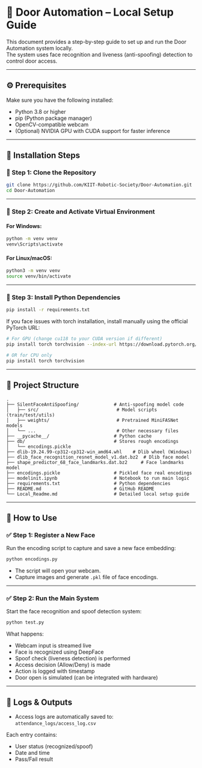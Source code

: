 # 🔐 Door Automation – Local Setup Guide

This document provides a step-by-step guide to set up and run the Door Automation system locally.  
The system uses face recognition and liveness (anti-spoofing) detection to control door access.

---

## ⚙️ Prerequisites

Make sure you have the following installed:

- Python 3.8 or higher
- pip (Python package manager)
- OpenCV-compatible webcam
- (Optional) NVIDIA GPU with CUDA support for faster inference

---

## 🧰 Installation Steps

### 🔹 Step 1: Clone the Repository

```bash
git clone https://github.com/KIIT-Robotic-Society/Door-Automation.git
cd Door-Automation
```

---

### 🔹 Step 2: Create and Activate Virtual Environment

#### For Windows:

```bash
python -m venv venv
venv\Scripts\activate
```

#### For Linux/macOS:

```bash
python3 -m venv venv
source venv/bin/activate
```

---

### 🔹 Step 3: Install Python Dependencies

```bash
pip install -r requirements.txt
```

If you face issues with torch installation, install manually using the official PyTorch URL:

```bash
# For GPU (change cu118 to your CUDA version if different)
pip install torch torchvision --index-url https://download.pytorch.org/whl/cu118

# OR for CPU only
pip install torch torchvision
```

---

## 📂 Project Structure

```
.
├── SilentFaceAntiSpoofing/             # Anti-spoofing model code
│   ├── src/                             # Model scripts (train/test/utils)
│   ├── weights/                         # Pretrained MiniFASNet models
│   └── ...                              # Other necessary files
├── __pycache__/                        # Python cache
├── db/                                 # Stores rough encodings
│   └── encodings.pickle
├── dlib-19.24.99-cp312-cp312-win_amd64.whl    # Dlib wheel (Windows)
├── dlib_face_recognition_resnet_model_v1.dat.bz2  # Dlib face model
├── shape_predictor_68_face_landmarks.dat.bz2     # Face landmarks model
├── encodings.pickle                    # Pickled face real encodings
├── modelinit.ipynb                     # Notebook to run main logic
├── requirements.txt                    # Python dependencies
├── README.md                           # GitHub README
└── Local_Readme.md                     # Detailed local setup guide

```

---

## 🚀 How to Use

### ✅ Step 1: Register a New Face

Run the encoding script to capture and save a new face embedding:

```bash
python encodings.py
```

- The script will open your webcam.
- Capture images and generate `.pkl` file of face encodings.

---

### ✅ Step 2: Run the Main System

Start the face recognition and spoof detection system:

```bash
python test.py
```

What happens:

- Webcam input is streamed live
- Face is recognized using DeepFace
- Spoof check (liveness detection) is performed
- Access decision (Allow/Deny) is made
- Action is logged with timestamp
- Door open is simulated (can be integrated with hardware)

---

## 📒 Logs & Outputs

- Access logs are automatically saved to:  
  `attendance_logs/access_log.csv`

Each entry contains:

- User status (recognized/spoof)
- Date and time
- Pass/Fail result
